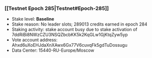### [[Testnet Epoch 285|Testnet#Epoch-285]]
* Stake level: **Baseline**
* Stake reason: No leader slots; 289013 credits earned in epoch 284
* Staking activity: stake account busy due to stake activation of 7ddRiBi8NWzCZU3NSQZbcbKK5k2KqGLw1GjKtqZyw5yp
* Vote account address: Ahxd6uXoEHJdaXnXAwx6Gx77V6cuvqFk5gdTuDossugu
* Data Center: 15440-RU-Europe/Moscow